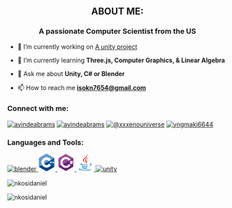 <h2 align="center">ABOUT ME:</h2>
<h3 align="center">A passionate Computer Scientist from the US</h3>

- 🔭 I’m currently working on [A unity project](https://github.com/NkosiDaniel/proj-Galactic)

- 🌱 I’m currently learning **Three.js, Computer Graphics, & Linear Algebra**

- 💬 Ask me about **Unity, C# or Blender**

- 📫 How to reach me **isokn7654@gmail.com**

<h3 align="left">Connect with me:</h3>
<p align="left">
<a href="https://linkedin.com/in/ayindeabrams" target="blank"><img align="center" src="https://raw.githubusercontent.com/rahuldkjain/github-profile-readme-generator/master/src/images/icons/Social/linked-in-alt.svg" alt="ayindeabrams" height="30" width="40" /></a>
<a href="https://www.leetcode.com/ayindeabrams" target="blank"><img align="center" src="https://raw.githubusercontent.com/rahuldkjain/github-profile-readme-generator/master/src/images/icons/Social/leet-code.svg" alt="ayindeabrams" height="30" width="40" /></a>
<a href="https://www.hackerearth.com/@xxxenouniverse" target="blank"><img align="center" src="https://raw.githubusercontent.com/rahuldkjain/github-profile-readme-generator/master/src/images/icons/Social/hackerearth.svg" alt="@xxxenouniverse" height="30" width="40" /></a>
<a href="https://discord.gg/yngmaki6644" target="blank"><img align="center" src="https://raw.githubusercontent.com/rahuldkjain/github-profile-readme-generator/master/src/images/icons/Social/discord.svg" alt="yngmaki6644" height="30" width="40" /></a>
</p>

<h3 align="left">Languages and Tools:</h3>
<p align="left"> <a href="https://www.blender.org/" target="_blank" rel="noreferrer"> <img src="https://download.blender.org/branding/community/blender_community_badge_white.svg" alt="blender" width="40" height="40"/> </a> <a href="https://www.w3schools.com/cpp/" target="_blank" rel="noreferrer"> <img src="https://raw.githubusercontent.com/devicons/devicon/master/icons/cplusplus/cplusplus-original.svg" alt="cplusplus" width="40" height="40"/> </a> <a href="https://www.w3schools.com/cs/" target="_blank" rel="noreferrer"> <img src="https://raw.githubusercontent.com/devicons/devicon/master/icons/csharp/csharp-original.svg" alt="csharp" width="40" height="40"/> </a> <a href="https://www.java.com" target="_blank" rel="noreferrer"> <img src="https://raw.githubusercontent.com/devicons/devicon/master/icons/java/java-original.svg" alt="java" width="40" height="40"/> </a> <a href="https://unity.com/" target="_blank" rel="noreferrer"> <img src="https://www.vectorlogo.zone/logos/unity3d/unity3d-icon.svg" alt="unity" width="40" height="40"/> </a> </p>

<p><img align="center" src="https://github-readme-stats.vercel.app/api/top-langs?username=nkosidaniel&show_icons=true&locale=en&layout=compact" alt="nkosidaniel" /></p>

<p><img align="center" src="https://github-readme-streak-stats.herokuapp.com/?user=nkosidaniel&" alt="nkosidaniel" /></p>

